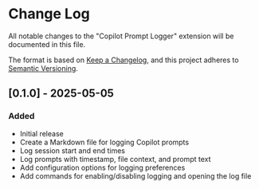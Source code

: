 # Change Log

All notable changes to the "Copilot Prompt Logger" extension will be documented in this file.

The format is based on [Keep a Changelog](https://keepachangelog.com/en/1.0.0/),
and this project adheres to [Semantic Versioning](https://semver.org/spec/v2.0.0.html).

## [0.1.0] - 2025-05-05

### Added
- Initial release
- Create a Markdown file for logging Copilot prompts
- Log session start and end times
- Log prompts with timestamp, file context, and prompt text
- Add configuration options for logging preferences
- Add commands for enabling/disabling logging and opening the log file